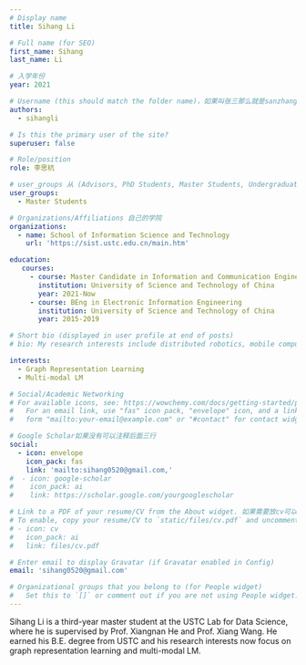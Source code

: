 ```yaml
---
# Display name
title: Sihang Li

# Full name (for SEO)
first_name: Sihang
last_name: Li

# 入学年份
year: 2021

# Username (this should match the folder name)，如果叫张三那么就是sanzhang
authors:
  - sihangli

# Is this the primary user of the site? 
superuser: false

# Role/position 
role: 李思杭

# user_groups 从 (Advisors, PhD Students, Master Students, Undergraduate) 从这四个里面选
user_groups:
  - Master Students

# Organizations/Affiliations 自己的学院
organizations:
  - name: School of Information Science and Technology
    url: 'https://sist.ustc.edu.cn/main.htm'

education:
   courses:
     - course: Master Candidate in Information and Communication Engineering
       institution: University of Science and Technology of China
       year: 2021-Now
     - course: BEng in Electronic Information Engineering
       institution: University of Science and Technology of China
       year: 2015-2019

# Short bio (displayed in user profile at end of posts)
# bio: My research interests include distributed robotics, mobile computing and programmable matter.

interests:
  - Graph Representation Learning
  - Multi-modal LM

# Social/Academic Networking
# For available icons, see: https://wowchemy.com/docs/getting-started/page-builder/#icons
#   For an email link, use "fas" icon pack, "envelope" icon, and a link in the
#   form "mailto:your-email@example.com" or "#contact" for contact widget.

# Google Scholar如果没有可以注释后面三行
social:
  - icon: envelope
    icon_pack: fas
    link: 'mailto:sihang0520@gmail.com,'
#  - icon: google-scholar
#    icon_pack: ai
#    link: https://scholar.google.com/yourgooglescholar

# Link to a PDF of your resume/CV from the About widget. 如果需要放cv可以发给我
# To enable, copy your resume/CV to `static/files/cv.pdf` and uncomment the lines below.
# - icon: cv
#   icon_pack: ai
#   link: files/cv.pdf

# Enter email to display Gravatar (if Gravatar enabled in Config)
email: 'sihang0520@gmail.com'

# Organizational groups that you belong to (for People widget)
#   Set this to `[]` or comment out if you are not using People widget.
---
```


Sihang Li is a third-year master student at the USTC Lab for Data Science, where he is supervised by Prof. Xiangnan He and Prof. Xiang Wang. He earned his B.E. degree from USTC and his research interests now focus on graph representation learning and multi-modal LM.
